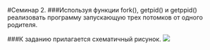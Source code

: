 #Семинар 2.
###Используя функции fork(), getpid() и getppid() реализовать программу запускающую трех потомков от одного родителя.

###К заданию прилагается схематичный рисунок.
![](https://i.ibb.co/d2jRb86/os-sem-2.png)


